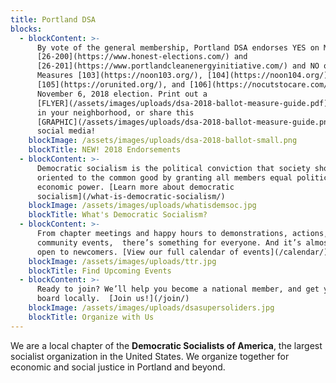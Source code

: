 ```yaml
---
title: Portland DSA
blocks:
  - blockContent: >-
      By vote of the general membership, Portland DSA endorses YES on Measures
      [26-200](https://www.honest-elections.com/) and
      [26-201](https://www.portlandcleanenergyinitiative.com/) and NO on
      Measures [103](https://noon103.org/), [104](https://noon104.org/),
      [105](https://orunited.org/), and [106](https://nocutstocare.com/) for the
      November 6, 2018 election. Print out a
      [FLYER](/assets/images/uploads/dsa-2018-ballot-measure-guide.pdf) to post
      in your neighborhood, or share this
      [GRAPHIC](/assets/images/uploads/dsa-2018-ballot-measure-guide.png) on
      social media!
    blockImage: /assets/images/uploads/dsa-2018-ballot-small.png
    blockTitle: NEW! 2018 Endorsements
  - blockContent: >-
      Democratic socialism is the political conviction that society should be
      oriented to the common good by granting all members equal political and
      economic power. [Learn more about democratic
      socialism](/what-is-democratic-socialism/)
    blockImage: /assets/images/uploads/whatisdemsoc.jpg
    blockTitle: What's Democratic Socialism?
  - blockContent: >-
      From chapter meetings and happy hours to demonstrations, actions, and
      community events,  there’s something for everyone. And it’s almost all
      open to newcomers. [View our full calendar of events](/calendar/)
    blockImage: /assets/images/uploads/ttr.jpg
    blockTitle: Find Upcoming Events
  - blockContent: >-
      Ready to join? We’ll help you become a national member, and get you on
      board locally.  [Join us!](/join/)
    blockImage: /assets/images/uploads/dsasupersoliders.jpg
    blockTitle: Organize with Us
---
```

We are a local chapter of the **Democratic Socialists of America**, the largest socialist organization in the United States. We organize together for economic and social justice in Portland and beyond.
